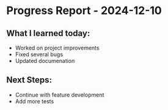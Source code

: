 # Progress Report - 2024-12-10
## What I learned today:
- Worked on project improvements
- Fixed several bugs
- Updated documenation

## Next Steps:
- Continue with feature development
- Add more tests
